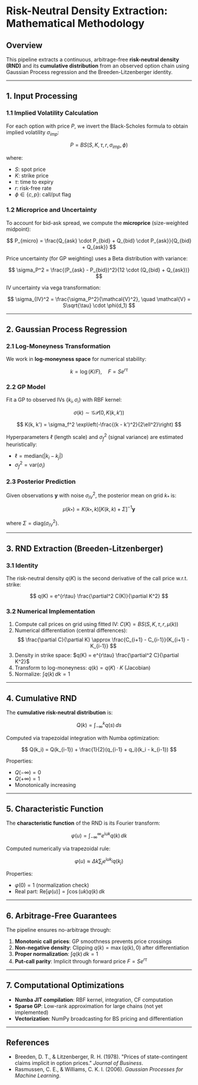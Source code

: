 # Risk-Neutral Density Extraction: Mathematical Methodology

## Overview

This pipeline extracts a continuous, arbitrage-free **risk-neutral density (RND)** and its **cumulative distribution** from an observed option chain using Gaussian Process regression and the Breeden-Litzenberger identity.

---

## 1. Input Processing

### 1.1 Implied Volatility Calculation
For each option with price $P$, we invert the Black-Scholes formula to obtain implied volatility $\sigma_{imp}$:

$$
P = BS(S, K, \tau, r, \sigma_{imp}, \phi)
$$

where:
- $S$: spot price
- $K$: strike price
- $\tau$: time to expiry
- $r$: risk-free rate
- $\phi \in \{c, p\}$: call/put flag

### 1.2 Microprice and Uncertainty
To account for bid-ask spread, we compute the **microprice** (size-weighted midpoint):

$$
P_{micro} = \frac{Q_{ask} \cdot P_{bid} + Q_{bid} \cdot P_{ask}}{Q_{bid} + Q_{ask}}
$$

Price uncertainty (for GP weighting) uses a Beta distribution with variance:

$$
\sigma_P^2 = \frac{(P_{ask} - P_{bid})^2}{12 \cdot (Q_{bid} + Q_{ask})}
$$

IV uncertainty via vega transformation:

$$
\sigma_{IV}^2 = \frac{\sigma_P^2}{\mathcal{V}^2}, \quad \mathcal{V} = S\sqrt{\tau} \cdot \phi(d_1)
$$

---

## 2. Gaussian Process Regression

### 2.1 Log-Moneyness Transformation
We work in **log-moneyness space** for numerical stability:

$$
k = \log(K/F), \quad F = S e^{r\tau}
$$

### 2.2 GP Model
Fit a GP to observed IVs $\{k_i, \sigma_i\}$ with RBF kernel:

$$
\sigma(k) \sim \mathcal{GP}(0, K(k, k'))
$$

$$
K(k, k') = \sigma_f^2 \exp\left(-\frac{(k - k')^2}{2\ell^2}\right)
$$

Hyperparameters $\ell$ (length scale) and $\sigma_f^2$ (signal variance) are estimated heuristically:
- $\ell = \text{median}(|k_i - k_j|)$
- $\sigma_f^2 = \text{var}(\sigma_i)$

### 2.3 Posterior Prediction
Given observations $\mathbf{y}$ with noise $\sigma_{IV}^2$, the posterior mean on grid $k_*$ is:

$$
\mu(k_*) = K(k_*, k) [K(k, k) + \Sigma]^{-1} \mathbf{y}
$$

where $\Sigma = \text{diag}(\sigma_{IV}^2)$.

---

## 3. RND Extraction (Breeden-Litzenberger)

### 3.1 Identity
The risk-neutral density $q(K)$ is the second derivative of the call price w.r.t. strike:

$$
q(K) = e^{r\tau} \frac{\partial^2 C(K)}{\partial K^2}
$$

### 3.2 Numerical Implementation
1. Compute call prices on grid using fitted IV: $C(K) = BS(S, K, \tau, r, \mu(k))$
2. Numerical differentiation (central differences):
   $$
   \frac{\partial C}{\partial K} \approx \frac{C_{i+1} - C_{i-1}}{K_{i+1} - K_{i-1}}
   $$
3. Density in strike space: $q(K) = e^{r\tau} \frac{\partial^2 C}{\partial K^2}$
4. Transform to log-moneyness: $q(k) = q(K) \cdot K$ (Jacobian)
5. Normalize: $\int q(k) \, dk = 1$

---

## 4. Cumulative RND

The **cumulative risk-neutral distribution** is:

$$
Q(k) = \int_{-\infty}^k q(s) \, ds
$$

Computed via trapezoidal integration with Numba optimization:

$$
Q(k_i) = Q(k_{i-1}) + \frac{1}{2}(q_{i-1} + q_i)(k_i - k_{i-1})
$$

Properties:
- $Q(-\infty) = 0$
- $Q(+\infty) = 1$
- Monotonically increasing

---

## 5. Characteristic Function

The **characteristic function** of the RND is its Fourier transform:

$$
\varphi(u) = \int_{-\infty}^{\infty} e^{\mathrm{i}uk} q(k) \, dk
$$

Computed numerically via trapezoidal rule:

$$
\varphi(u) \approx \Delta k \sum_j e^{\mathrm{i}u k_j} q(k_j)
$$

Properties:
- $\varphi(0) = 1$ (normalization check)
- Real part: $\text{Re}[\varphi(u)] = \int \cos(uk) q(k) \, dk$

---

## 6. Arbitrage-Free Guarantees

The pipeline ensures no-arbitrage through:

1. **Monotonic call prices**: GP smoothness prevents price crossings
2. **Non-negative density**: Clipping $q(k) = \max(q(k), 0)$ after differentiation
3. **Proper normalization**: $\int q(k) \, dk = 1$
4. **Put-call parity**: Implicit through forward price $F = Se^{r\tau}$

---

## 7. Computational Optimizations

- **Numba JIT compilation**: RBF kernel, integration, CF computation
- **Sparse GP**: Low-rank approximation for large chains (not yet implemented)
- **Vectorization**: NumPy broadcasting for BS pricing and differentiation

---

## References

- Breeden, D. T., & Litzenberger, R. H. (1978). "Prices of state-contingent claims implicit in option prices." *Journal of Business*.
- Rasmussen, C. E., & Williams, C. K. I. (2006). *Gaussian Processes for Machine Learning*.

